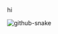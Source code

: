 hi

<picture>
  <source media="(prefers-color-scheme: dark)" srcset="https://raw.githubusercontent.com/PaddyZz/PaddyZz/output-v005/github-contribution-grid-snake-dark_v005.svg" />
  <source media="(prefers-color-scheme: light)" srcset="https://raw.githubusercontent.com/PaddyZz/PaddyZz/output/github-contribution-grid-snake.svg" />
  <img alt="github-snake" src="https://raw.githubusercontent.com/PaddyZz/PaddyZz/output/github-contribution-grid-snake.svg" />
</picture>

<picture>
  <source media="(prefers-color-scheme: dark)" srcset="https://raw.githubusercontent.com/PaddyZz/PaddyZz/output-v008-snakeCellLarge-snakeSize7/github-contribution-grid-snake-dark_v008_snakeCellLarge.svg"/>

</picture>

<picture>
  <source media="(prefers-color-scheme: dark)" srcset="https://raw.githubusercontent.com/PaddyZz/PaddyZz/output-v008-snakeCellSmall-snakeSize7/github-contribution-grid-snake-dark_v008_snakeCellSmall.svg"/>

</picture>
